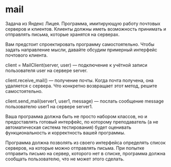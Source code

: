 # mail
Задача из Яндекс Лицея. Программа, имитирующую работу почтовых серверов и клиентов.
Клиенты должны иметь возможность принимать и отправлять письма, которые хранятся на серверах.

Вам предстоит спроектировать программу самостоятельно. Чтобы задать направление мысли, давайте обсудим примерный интерфейс почтового клиента.

client = MailClient(server, user) — подключение к учётной записи пользователя user на сервере server.

client.receive_mail() — получение почты. Когда почта получена, она удаляется с сервера. Что конкретно возвращает этот метод, решите самостоятельно.

client.send_mail(server1, user1, message) — послать сообщение message пользователю user1 на сервере server1.

Ваша программа должна быть не просто набором классов, но и предоставлять готовый интерфейс, по которому преподаватель (а не автоматическая система тестирования) будет оценивать функциональность и корректность вашей программы.

Программа должна позволять из своего интерфейса определять список серверов, на которые можно отправлять письма. При попытке отправить письмо на сервер, которого нет в списке, программа должна сообщать пользователю, что не может этого сделать.
